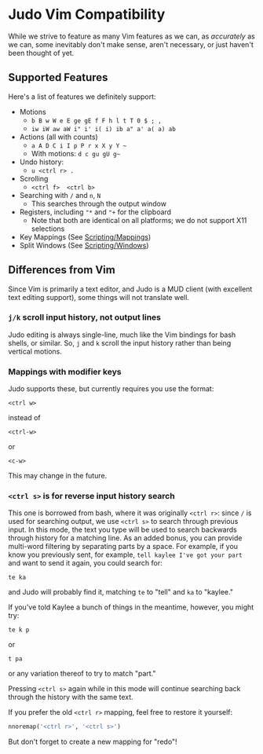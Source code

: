 Judo Vim Compatibility
======================

While we strive to feature as many Vim features as we can, as *accurately*
as we can, some inevitably don't make sense, aren't necessary, or just
haven't been thought of yet.

## Supported Features

Here's a list of features we definitely support:

* Motions
    * `b B w W e E ge gE f F h l t T 0 $ ; ,`
    * `iw iW aw aW i" i' i( i) ib a" a' a( a) ab`
* Actions (all with counts)
    * `a A D C i I p P r x X y Y ~`
    * With motions: `d c gu gU g~`
* Undo history:
    * `u <ctrl r> .`
* Scrolling
    * `<ctrl f>  <ctrl b>`
* Searching with `/` and `n`, `N`
    * This searches through the output window
* Registers, including `"*` and `"+` for the clipboard
    * Note that both are identical on all platforms; we do not support X11 selections
* Key Mappings (See [Scripting/Mappings](Scripting.md#mappings))
* Split Windows (See [Scripting/Windows](Scripting.md#windows))

## Differences from Vim

Since Vim is primarily a text editor, and Judo is a MUD client (with
excellent text editing support), some things will not translate well.

### `j/k` scroll input history, not output lines

Judo editing is always single-line, much like the Vim bindings for bash
shells, or similar. So, `j` and `k` scroll the input history rather than
being vertical motions.

### Mappings with modifier keys

Judo supports these, but currently requires you use the format:

    <ctrl w>

instead of

    <ctrl-w>

or

    <c-w>

This may change in the future.

### `<ctrl s>` is for reverse input history search

This one is borrowed from bash, where it was originally `<ctrl r>`:
since `/` is used for searching output, we use `<ctrl s>` to search
through previous input. In this mode, the text you type will be used to
search backwards through history for a matching line. As an added bonus,
you can provide multi-word filtering by separating parts by a space.
For example, if you know you previously  sent, for example,
`tell kaylee I've got your part` and want to send it again, you could
search for:

    te ka

and Judo will probably find it, matching `te` to "tell" and `ka` to "kaylee."

If you've told Kaylee a bunch of things in the meantime, however, you might
try:

    te k p

or

    t pa

or any variation thereof to try to match "part."

Pressing `<ctrl s>` again while in this mode will continue searching back
through the history with the same text.

If you prefer the old `<ctrl r>` mapping, feel free to restore it yourself:

```python
nnoremap('<ctrl r>', '<ctrl s>')
```

But don't forget to create a new mapping for "redo"!
